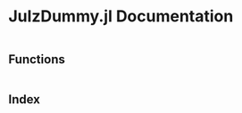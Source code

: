 # JulzDummy.jl Documentation

```@contents
```

## Functions

```@docs
```

## Index

```@index
```
